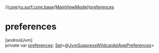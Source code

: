 //[core](../../../index.md)/[ru.surf.core.base](../index.md)/[MainViewModel](index.md)/[preferences](preferences.md)

# preferences

[androidJvm]\
private var [preferences](preferences.md): [Set](https://kotlinlang.org/api/latest/jvm/stdlib/kotlin.collections/-set/index.html)&lt;@[JvmSuppressWildcards](https://kotlinlang.org/api/latest/jvm/stdlib/kotlin.jvm/-jvm-suppress-wildcards/index.html)[IAppPreferences](../../ru.surf.core.interfaces/-i-app-preferences/index.md)&gt;
